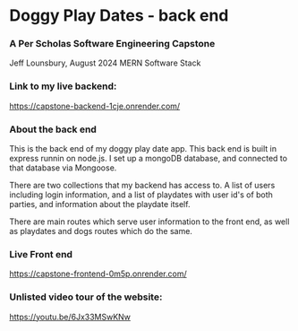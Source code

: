 <h1>Doggy Play Dates - back end</h1>
<h3>A Per Scholas Software Engineering Capstone</h3>
<p>Jeff Lounsbury, August 2024 MERN Software Stack</p>

<h3>Link to my live backend:</h3>
<a href="https://capstone-backend-1cje.onrender.com/">https://capstone-backend-1cje.onrender.com/</a>

<h3>About the back end</h3>

<p>This is the back end of my doggy play date app.  This back end is built in express runnin on node.js.  I set up a mongoDB database, and connected to that database via Mongoose.</p>

<p>There are two collections that my backend has access to. A list of users including login information, and a list of playdates with user id's of both parties, and information about the playdate itself.</p>

<p>There are main routes which serve user information to the front end, as well as playdates and dogs routes which do the same.</p>

<h3>Live Front end</h3>
<a href="https://capstone-frontend-0m5p.onrender.com">https://capstone-frontend-0m5p.onrender.com/</a>

<h3>Unlisted video tour of the website:</h3>
<a href="https://youtu.be/6Jx33MSwKNw">https://youtu.be/6Jx33MSwKNw</a>